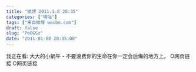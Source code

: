 ```yaml
---
title: "微博 2011.1.8 20:35"
categories: ["嘀咕"]
tags: ["来自微博 weibo.com"]
draft: false
slug: "Pe0GSz"
date: "2011-01-08 20:35:00"
---
```


<p>我正在看: 大大的小蜗牛 - 不要浪费你的生命在你一定会后悔的地方上。 O网页链接 O网页链接 ​​​​</p>
